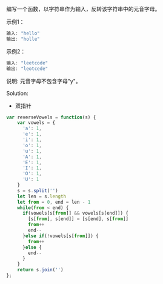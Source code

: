 编写一个函数，以字符串作为输入，反转该字符串中的元音字母。

示例1：

```js
输入: "hello"
输出: "holle"
```

示例2：

```js
输入: "leetcode"
输出: "leotcede"
```

说明:
元音字母不包含字母"y"。

Solution: 

- 双指针 

```js
var reverseVowels = function(s) {
    var vowels = {
      'a': 1,
      'e': 1,
      'i': 1,
      'o': 1,
      'u': 1,
      'A': 1,
      'E': 1,
      'I': 1,
      'O': 1,
      'U': 1
    }
    s = s.split('')
    let len = s.length
    let from = 0, end = len - 1
    while(from < end) {
      if(vowels[s[from]] && vowels[s[end]]) {
        [s[from], s[end]] = [s[end], s[from]]
        from++
        end--
      }else if(!vowels[s[from]]) {
        from++
      }else {
        end--
      }
    }
    return s.join('')
};
```